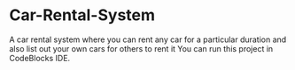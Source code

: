 # Car-Rental-System
A car rental system where you can rent any car for a particular duration and also list out your own cars for others to rent it
You can run this project in CodeBlocks IDE.
